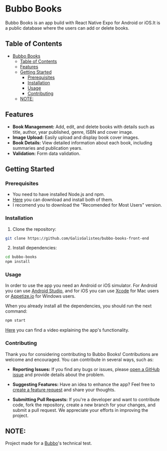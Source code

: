 # Bubbo Books

Bubbo Books is an app build with React Native Expo for Android or iOS.It is a public database where the users can add or delete books.

## Table of Contents

- [Bubbo Books](#bubbo-books)
  - [Table of Contents](#table-of-contents)
  - [Features](#features)
  - [Getting Started](#getting-started)
    - [Prerequisites](#prerequisites)
    - [Installation](#installation)
    - [Usage](#usage)
    - [Contributing](#contributing)
  - [NOTE:](#note)

## Features

- **Book Management:** Add, edit, and delete books with details such as title, author, year published, genre, ISBN and cover image.
- **Image Upload:** Easily upload and display book cover images.
- **Book Details:** View detailed information about each book, including summaries and publication years.
- **Validation:** Form data validation.

## Getting Started

### Prerequisites

- You need to have installed Node.js and npm.
- [Here](https://nodejs.org/en) you can download and install both of them.
- I recomend you to download the "Recomended for Most Users" version.

### Installation

1. Clone the repository:

```bash
git clone https://github.com/GalisGalisteo/bubbo-books-front-end
```

2. Install dependencies:
   
```bash
cd bubbo-books
npm install
```

### Usage

In order to use the app you need an Android or iOS simulator.
For Android you can use [Android Studio](https://developer.android.com/studio), and for iOS you can use [Xcode](https://developer.apple.com/xcode/) for Mac users or [Appetize.io](https://appetize.io/) for Windows users.

When you already install all the dependencies, you should run the next command:

```bash
npm start
```

[Here](https://www.veed.io/view/26d46b96-d0a8-4b9e-a37b-bf938ff848a8?panel=share) you can find a video explaining the app's functionality.

### Contributing

Thank you for considering contributing to Bubbo Books! Contributions are welcome and encouraged. You can contribute in several ways, such as:

- **Reporting Issues:** If you find any bugs or issues, please [open a GitHub issue](https://github.com/GalisGalisteo/bubbo-books-front-end/issues) and provide details about the problem.

- **Suggesting Features:** Have an idea to enhance the app? Feel free to [create a feature request](https://github.com/GalisGalisteo/bubbo-books-front-end/issues) and share your thoughts.

- **Submitting Pull Requests:** If you're a developer and want to contribute code, fork the repository, create a new branch for your changes, and submit a pull request. We appreciate your efforts in improving the project.


## NOTE:

Project made for a [Bubbo](https://www.bubbo.app/)'s technical test.